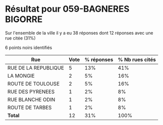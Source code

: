# Résultat pour 059-BAGNERES BIGORRE

Sur l'ensemble de la ville il y a eu 38 réponses dont 12 réponses avec une rue citée (31%)

6 points noirs identifiés

| Rue | Vote | % réponses | % Nb rues cités|
|-----|------|------------|----------------|
| RUE DE LA REPUBLIQUE | 5 | 13% | 41%|
| LA MONGIE | 2 | 5% | 16%|
| ROUTE DE TOULOUSE | 2 | 5% | 16%|
| RUE DES PYRENEES | 1 | 2% | 8%|
| RUE BLANCHE ODIN | 1 | 2% | 8%|
| ROUTE DE TARBES | 1 | 2% | 8%|
| **Total** | 12 | 31% | 100%|
